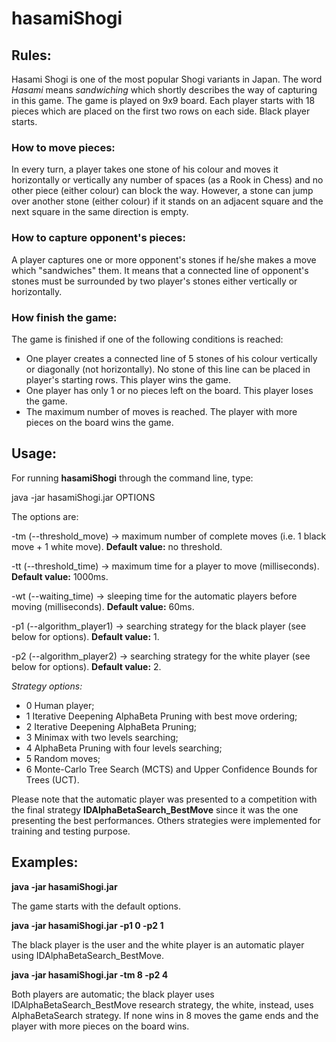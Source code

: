 # hasamiShogi

## Rules:
Hasami Shogi is one of the most popular Shogi variants in Japan. The word *Hasami* means *sandwiching* which shortly describes the way of capturing in this game.
The game is played on 9x9 board. Each player starts with 18 pieces which are placed on the first two rows on each side. Black player starts.

### How to move pieces:
In every turn, a player takes one stone of his colour and moves it horizontally or vertically any number of spaces (as a Rook in Chess) and no other piece (either colour) can block the way. However, a stone can jump over another stone (either colour) if it stands on an adjacent square and the next square in the same direction is empty. 

### How to capture opponent's pieces:
A player captures one or more opponent's stones if he/she makes a move which "sandwiches" them. It means that a connected line of opponent's stones must be surrounded by two player's stones either vertically or horizontally. 

### How finish the game:
The game is finished if one of the following conditions is reached:
- One player creates a connected line of 5 stones of his colour vertically or diagonally (not horizontally). No stone of this line can be placed in player's starting rows. This player wins the game.
- One player has only 1 or no pieces left on the board. This player loses the game.
- The maximum number of moves is reached. The player with more pieces on the board wins the game.


## Usage:
For running **hasamiShogi** through the command line, type:

java -jar hasamiShogi.jar OPTIONS

The options are:

\-tm		(--threshold_move)		->	maximum number of complete moves (i.e. 1 black move + 1 white move). **Default value:** no threshold.
										
\-tt		(--threshold_time)		->	maximum time for a player to move (milliseconds). **Default value:** 1000ms.
										
\-wt		(--waiting_time)		->	sleeping time for the automatic players before moving (milliseconds). **Default value:** 60ms.
										
\-p1		(--algorithm_player1)	->	searching strategy for the black player (see below for options). **Default value:** 1.
										
\-p2		(--algorithm_player2)	->	searching strategy for the white player (see below for options). **Default value:** 2.
										

*Strategy options:*
- 0		Human player;
- 1		Iterative Deepening AlphaBeta Pruning with best move ordering;
- 2		Iterative Deepening AlphaBeta Pruning;
- 3		Minimax with two levels searching;
- 4		AlphaBeta Pruning with four levels searching;
- 5		Random moves;
- 6		Monte-Carlo Tree Search (MCTS) and Upper Confidence Bounds for Trees (UCT).

Please note that the automatic player was presented to a competition with the final strategy **IDAlphaBetaSearch_BestMove** since it was the one presenting the best performances. Others strategies were implemented for training and testing purpose.

## Examples:

**java -jar hasamiShogi.jar**

The game starts with the default options.


**java -jar hasamiShogi.jar -p1 0 -p2 1**

The black player is the user and the white player is an automatic player using IDAlphaBetaSearch_BestMove.


**java -jar hasamiShogi.jar -tm 8 -p2 4**

Both players are automatic; the black player uses IDAlphaBetaSearch_BestMove research strategy, the white, instead, uses AlphaBetaSearch strategy. If none wins in 8 moves the game ends and the player with more pieces on the board wins.




